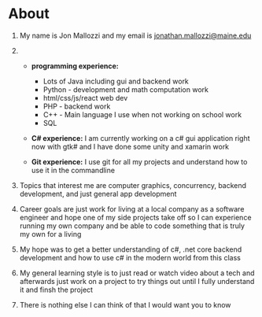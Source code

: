 # About 

1. My name is Jon Mallozzi and my email is jonathan.mallozzi@maine.edu

1. * **programming experience:**
        * Lots of Java including gui and backend work
        * Python - development and math computation work
        * html/css/js/react web dev
        * PHP - backend work
        * C++ - Main language I use when not working on school work
        * SQL

    * **C# experience:**
    I am currently working on a c# gui application right now with gtk# and I have done some unity and xamarin work

    * **Git experience:** I use git for all my projects and understand how to use it in the commandline 

1.  Topics that interest me are computer graphics, concurrency, backend development, and just general app development 

1. Career goals are just work for living at a local company as a software engineer and hope one of my side projects take off so I can experience running my own company and be able to code something that is truly my own for a living

1. My hope was to get a better understanding of c#, .net core backend development and how to use c# in the modern world from this class

1. My general learning style is to just read or watch video about a tech and afterwards just work on a project to try things out until I fully understand it and finsh the project

1. There is nothing else I can think of that I would want you to know
